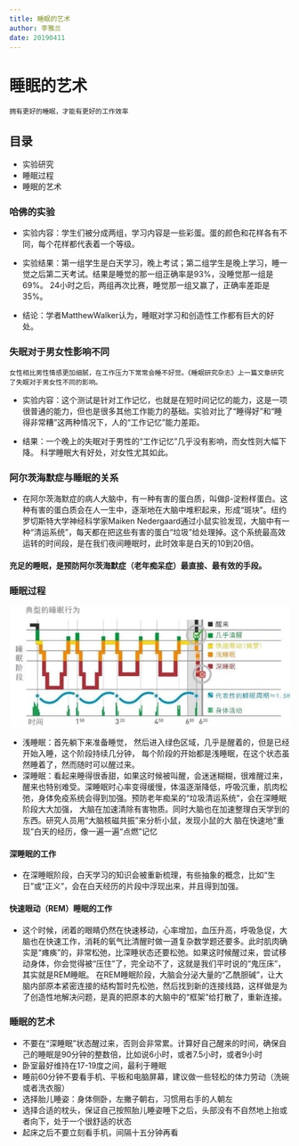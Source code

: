 ```yaml
---
title: 睡眠的艺术
author: 李雅兰
date: 20190411
---
```

# 睡眠的艺术
    拥有更好的睡眠，才能有更好的工作效率
## 目录
- 实验研究
- 睡眠过程
- 睡眠的艺术

### 哈佛的实验
- 实验内容：学生们被分成两组，学习内容是一些彩蛋。蛋的颜色和花样各有不同，每个花样都代表着一个等级。

- 实验结果：第一组学生是白天学习，晚上考试；第二组学生是晚上学习，睡一觉之后第二天考试。结果是睡觉的那一组正确率是93%，没睡觉那一组是69%。
 24小时之后，两组再次比赛，睡觉那一组又赢了，正确率差距是35%。
 
- 结论：学者MatthewWalker认为，睡眠对学习和创造性工作都有巨大的好处。
### 失眠对于男女性影响不同
    女性相比男性情感更加细腻，在工作压力下常常会睡不好觉。《睡眠研究杂志》上一篇文章研究了失眠对于男女性不同的影响。
 
- 实验内容：这个测试是针对工作记忆，也就是在短时间记忆的能力，这是一项很普通的能力，但也是很多其他工作能力的基础。实验对比了“睡得好”和“睡得非常糟”这两种情况下，人的“工作记忆”能力差距。

- 结果：一个晚上的失眠对于男性的“工作记忆”几乎没有影响，而女性则大幅下降。
科学睡眠大有好处，对女性尤其如此。
### 阿尔茨海默症与睡眠的关系
- 在阿尔茨海默症的病人大脑中，有一种有害的蛋白质，叫做β-淀粉样蛋白。这种有害的蛋白质会在人一生中，逐渐地在大脑中堆积起来，形成“斑块”。纽约罗切斯特大学神经科学家Maiken Nedergaard通过小鼠实验发现，大脑中有一种“清运系统”，每天都在把这些有害的蛋白“垃圾”给处理掉。这个系统最高效运转的时间段，是在我们夜间睡眠时，此时效率是白天的10到20倍。
#### 充足的睡眠，是预防阿尔茨海默症（老年痴呆症）最直接、最有效的手段。
### 睡眠过程
![](https://github.com/yaerlan/weekly-shares/blob/master/sleep.jpg)
- 浅睡眠：首先躺下来准备睡觉， 然后进入绿色区域，几乎是醒着的，但是已经开始入睡，这个阶段持续几分钟， 每个阶段的开始都是浅睡眠，在这个状态虽然睡着了，然而随时可以醒过来。
- 深睡眠：看起来睡得很香甜，如果这时候被叫醒，会迷迷糊糊，很难醒过来，醒来也特别难受。深睡眠时心率变得缓慢，体温逐渐降低，呼吸沉重，肌肉松弛，身体免疫系统会得到加强。预防老年痴呆的“垃圾清运系统”，会在深睡眠阶段大大加强，
大脑在加速清除有害物质。同时大脑也在加速整理白天学到的东西。研究人员用“大脑核磁共振”来分析小鼠，发现小鼠的大
脑在快速地“重现”白天的经历，像一遍一遍“点燃”记忆
#### 深睡眠的工作
- 在深睡眠阶段，白天学习的知识会被重新梳理，有些抽象的概念，比如“生日”或“正义”，会在白天经历的片段中浮现出来，并且得到加强。
#### 快速眼动（REM）睡眠的工作
- 这个时候，闭着的眼睛仍然在快速移动，心率增加，血压升高，呼吸急促，大脑也在快速工作，消耗的氧气比清醒时做一道复杂数学题还要多。此时肌肉确实是“瘫痪”的，非常松弛，比深睡状态还要松弛。如果这时候醒过来，尝试移动身体，你会觉得被“压住”了，完全动不了，这就是我们平时说的“鬼压床”，其实就是REM睡眠。
在REM睡眠阶段，大脑会分泌大量的“乙酰胆碱”，让大脑内部原本紧密连接的结构暂时先松弛，然后找到新的连接线路，这样做是为了创造性地解决问题，是真的把原本的大脑中的“框架”给打散了，重新连接。
### 睡眠的艺术
- 不要在“深睡眠”状态醒过来，否则会非常累。计算好自己醒来的时间，确保自己的睡眠是90分钟的整数倍，比如说6小时，或者7.5小时，或者9小时
- 卧室最好维持在17-19度之间，最利于睡眠
- 睡前60分钟不要看手机、平板和电脑屏幕，建议做一些轻松的体力劳动（洗碗或者洗衣服）
- 选择胎儿睡姿：身体侧卧，左撇子朝右，习惯用右手的人朝左
- 选择合适的枕头，保证自己按照胎儿睡姿睡下之后，头部没有不自然地上抬或者向下，处于一个很舒适的状态
- 起床之后不要立刻看手机，间隔十五分钟再看

